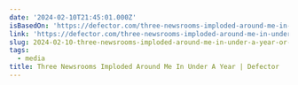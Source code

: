 ```yaml
---
date: '2024-02-10T21:45:01.000Z'
isBasedOn: 'https://defector.com/three-newsrooms-imploded-around-me-in-under-a-year'
link: 'https://defector.com/three-newsrooms-imploded-around-me-in-under-a-year'
slug: 2024-02-10-three-newsrooms-imploded-around-me-in-under-a-year-or-defector
tags:
  - media
title: Three Newsrooms Imploded Around Me In Under A Year | Defector
---
```


